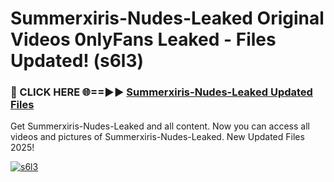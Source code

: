 # Summerxiris-Nudes-Leaked Original Videos 0nlyFans Leaked - Files Updated! (s6l3)

<h3>🔴 CLICK HERE 🌐==►► <a href="https://tinyurl.com/5h6xmrr3" rel="nofollow">Summerxiris-Nudes-Leaked Updated Files</a></h3>

Get Summerxiris-Nudes-Leaked and all content. Now you can access all videos and pictures of Summerxiris-Nudes-Leaked. New Updated Files 2025!

[![s6l3](https://i.imgur.com/KVD873Z.gif)](https://tinyurl.com/5h6xmrr3)
